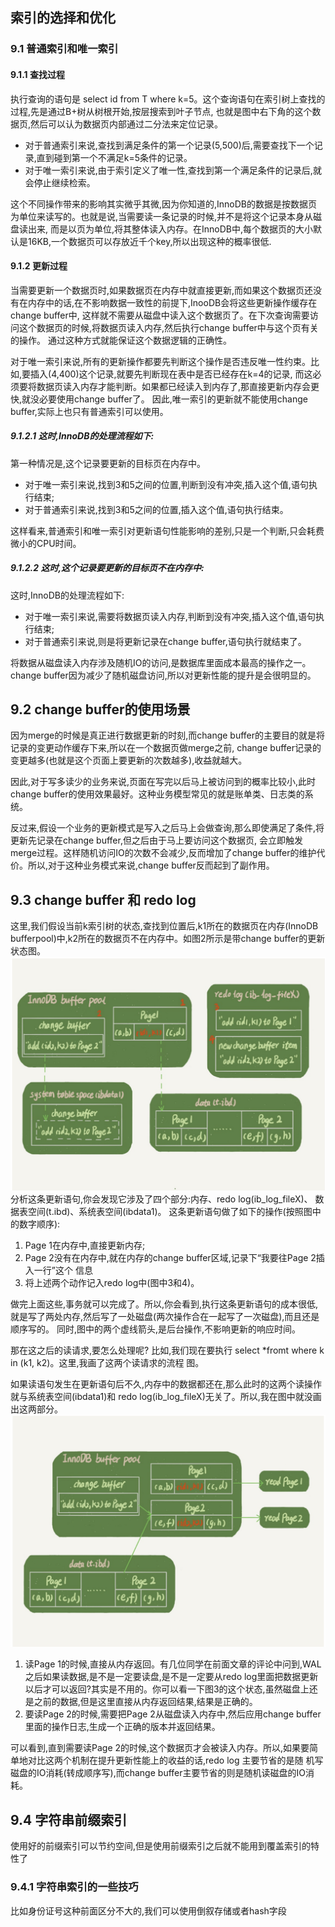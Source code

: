 ## 索引的选择和优化
### 9.1 普通索引和唯一索引
#### 9.1.1 查找过程
执行查询的语句是 select id from T where k=5。这个查询语句在索引树上查找的过程,先是通过B+树从树根开始,按层搜索到叶子节点,
也就是图中右下角的这个数据页,然后可以认为数据页内部通过二分法来定位记录。

+ 对于普通索引来说,查找到满足条件的第一个记录(5,500)后,需要查找下一个记录,直到碰到第一个不满足k=5条件的记录。
+ 对于唯一索引来说,由于索引定义了唯一性,查找到第一个满足条件的记录后,就会停止继续检索。

这个不同操作带来的影响其实微乎其微,因为你知道的,InnoDB的数据是按数据页为单位来读写的。也就是说,当需要读一条记录的时候,并不是将这个记录本身从磁盘读出来,
而是以页为单位,将其整体读入内存。在InnoDB中,每个数据页的大小默认是16KB,一个数据页可以存放近千个key,所以出现这种的概率很低.

#### 9.1.2 更新过程
当需要更新一个数据页时,如果数据页在内存中就直接更新,而如果这个数据页还没有在内存中的话,在不影响数据一致性的前提下,InooDB会将这些更新操作缓存在change buffer中,
这样就不需要从磁盘中读入这个数据页了。在下次查询需要访问这个数据页的时候,将数据页读入内存,然后执行change buffer中与这个页有关的操作。
通过这种方式就能保证这个数据逻辑的正确性。

对于唯一索引来说,所有的更新操作都要先判断这个操作是否违反唯一性约束。比如,要插入(4,400)这个记录,就要先判断现在表中是否已经存在k=4的记录,
而这必须要将数据页读入内存才能判断。如果都已经读入到内存了,那直接更新内存会更快,就没必要使用change buffer了。
因此,唯一索引的更新就不能使用change buffer,实际上也只有普通索引可以使用。

##### 9.1.2.1 这时,InnoDB的处理流程如下:
第一种情况是,这个记录要更新的目标页在内存中。
+ 对于唯一索引来说,找到3和5之间的位置,判断到没有冲突,插入这个值,语句执行结束;
+ 对于普通索引来说,找到3和5之间的位置,插入这个值,语句执行结束。

这样看来,普通索引和唯一索引对更新语句性能影响的差别,只是一个判断,只会耗费微小的CPU时间。

##### 9.1.2.2 这时,这个记录要更新的目标页不在内存中:
这时,InnoDB的处理流程如下:
+ 对于唯一索引来说,需要将数据页读入内存,判断到没有冲突,插入这个值,语句执行结束;
+ 对于普通索引来说,则是将更新记录在change buffer,语句执行就结束了。

将数据从磁盘读入内存涉及随机IO的访问,是数据库里面成本最高的操作之一。change buffer因为减少了随机磁盘访问,所以对更新性能的提升是会很明显的。

## 9.2 change buffer的使用场景
因为merge的时候是真正进行数据更新的时刻,而change buffer的主要目的就是将记录的变更动作缓存下来,所以在一个数据页做merge之前,
change buffer记录的变更越多(也就是这个页面上要更新的次数越多),收益就越大。

因此,对于写多读少的业务来说,页面在写完以后马上被访问到的概率比较小,此时change
buffer的使用效果最好。这种业务模型常见的就是账单类、日志类的系统。

反过来,假设一个业务的更新模式是写入之后马上会做查询,那么即使满足了条件,将更新先记录在change buffer,但之后由于马上要访问这个数据页,
会立即触发merge过程。这样随机访问IO的次数不会减少,反而增加了change buffer的维护代价。所以,对于这种业务模式来说,change buffer反而起到了副作用。

## 9.3 change buffer 和 redo log
这里,我们假设当前k索引树的状态,查找到位置后,k1所在的数据页在内存(InnoDB bufferpool)中,k2所在的数据页不在内存中。如图2所示是带change buffer的更新状态图。
![9.3.1](WX20200917-150047@2x.png)
分析这条更新语句,你会发现它涉及了四个部分:内存、redo log(ib_log_fileX)、 数据表空间(t.ibd)、系统表空间(ibdata1)。
这条更新语句做了如下的操作(按照图中的数字顺序):
1. Page 1在内存中,直接更新内存;
2. Page 2没有在内存中,就在内存的change buffer区域,记录下“我要往Page 2插入一行”这个
信息
3. 将上述两个动作记入redo log中(图中3和4)。

做完上面这些,事务就可以完成了。所以,你会看到,执行这条更新语句的成本很低,就是写了两处内存,然后写了一处磁盘(两次操作合在一起写了一次磁盘),而且还是顺序写的。
同时,图中的两个虚线箭头,是后台操作,不影响更新的响应时间。

那在这之后的读请求,要怎么处理呢?
比如,我们现在要执行 select *fromt where k in (k1, k2)。这里,我画了这两个读请求的流程
图。

如果读语句发生在更新语句后不久,内存中的数据都还在,那么此时的这两个读操作就与系统表空间(ibdata1)和 redo log(ib_log_fileX)无关了。所以,我在图中就没画出这两部分。
![9.3.1](9.1.2.png)
1. 读Page 1的时候,直接从内存返回。有几位同学在前面文章的评论中问到,WAL之后如果读数据,是不是一定要读盘,是不是一定要从redo log里面把数据更新以后才可以返回?其实是不用的。你可以看一下图3的这个状态,虽然磁盘上还是之前的数据,但是这里直接从内存返回结果,结果是正确的。
2. 要读Page 2的时候,需要把Page 2从磁盘读入内存中,然后应用change buffer里面的操作日志,生成一个正确的版本并返回结果。

可以看到,直到需要读Page 2的时候,这个数据页才会被读入内存。所以,如果要简单地对比这两个机制在提升更新性能上的收益的话,redo log 主要节省的是随
机写磁盘的IO消耗(转成顺序写),而change buffer主要节省的则是随机读磁盘的IO消耗。

## 9.4 字符串前缀索引
使用好的前缀索引可以节约空间,但是使用前缀索引之后就不能用到覆盖索引的特性了

### 9.4.1 字符串索引的一些技巧
比如身份证号这种前面区分不大的,我们可以使用倒叙存储或者hash字段



